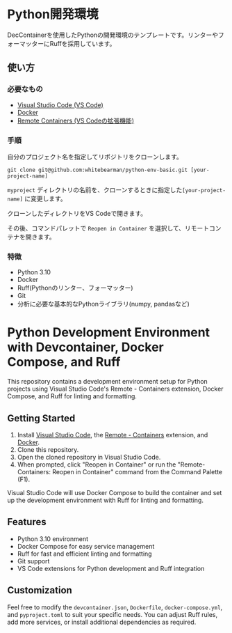 # Python開発環境

DecContainerを使用したPythonの開発環境のテンプレートです。リンターやフォーマッターにRuffを採用しています。

## 使い方

### 必要なもの

- [Visual Studio Code (VS Code)](https://code.visualstudio.com)
- [Docker](https://www.docker.com/products/docker-desktop)
- [Remote Containers (VS Codeの拡張機能)](https://marketplace.visualstudio.com/items?itemName=ms-vscode-remote.remote-containers)

### 手順

自分のプロジェクト名を指定してリポジトリをクローンします。

```
git clone git@github.com:whitebearman/python-env-basic.git [your-project-name]
```

`myproject` ディレクトリの名前を、クローンするときに指定した`[your-project-name]` に変更します。

クローンしたディレクトリをVS Codeで開きます。

その後、コマンドパレットで `Reopen in Container` を選択して、リモートコンテナを開きます。

### 特徴

- Python 3.10
- Docker
- Ruff(Pythonのリンター、フォーマッター)
- Git
- 分析に必要な基本的なPythonライブラリ(numpy, pandasなど)

# Python Development Environment with Devcontainer, Docker Compose, and Ruff

This repository contains a development environment setup for Python projects using Visual Studio Code's Remote - Containers extension, Docker Compose, and Ruff for linting and formatting.

## Getting Started

1. Install [Visual Studio Code](https://code.visualstudio.com/), the [Remote - Containers](https://marketplace.visualstudio.com/items?itemName=ms-vscode-remote.remote-containers) extension, and [Docker](https://www.docker.com/products/docker-desktop).
2. Clone this repository.
3. Open the cloned repository in Visual Studio Code.
4. When prompted, click "Reopen in Container" or run the "Remote-Containers: Reopen in Container" command from the Command Palette (F1).

Visual Studio Code will use Docker Compose to build the container and set up the development environment with Ruff for linting and formatting.

## Features

- Python 3.10 environment
- Docker Compose for easy service management
- Ruff for fast and efficient linting and formatting
- Git support
- VS Code extensions for Python development and Ruff integration

## Customization

Feel free to modify the `devcontainer.json`, `Dockerfile`, `docker-compose.yml`, and `pyproject.toml` to suit your specific needs. You can adjust Ruff rules, add more services, or install additional dependencies as required.
